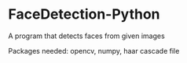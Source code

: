 # FaceDetection-Python
A program that detects faces from given images

Packages needed: opencv, numpy, haar cascade file
